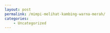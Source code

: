 ```yaml
---
layout: post
permalink: /mimpi-melihat-kambing-warna-merah/
categories:
    - Uncategorized
---
```


